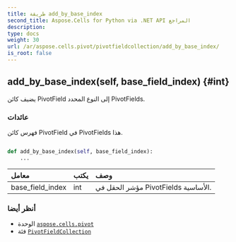 ```yaml
---
title: طريقة add_by_base_index
second_title: Aspose.Cells for Python via .NET API المراجع
description:
type: docs
weight: 30
url: /ar/aspose.cells.pivot/pivotfieldcollection/add_by_base_index/
is_root: false
---
```

##  add_by_base_index(self, base_field_index) {#int}
يضيف كائن PivotField إلى النوع المحدد PivotFields.


###  عائدات

فهرس كائن PivotField في PivotFields هذا.


```python

def add_by_base_index(self, base_field_index):
    ...
```


| معامل| يكتب| وصف|
| :- | :- | :- |
| base_field_index | int | مؤشر الحقل في PivotFields الأساسية.|



###  أنظر أيضا
* الوحدة [`aspose.cells.pivot`](../../)
* فئة [`PivotFieldCollection`](/cells/python-net/ar/aspose.cells.pivot/pivotfieldcollection)
